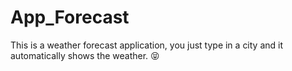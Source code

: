 # App_Forecast
This is a weather forecast application, you just type in a city and it automatically shows the weather. :stuck_out_tongue_closed_eyes:
